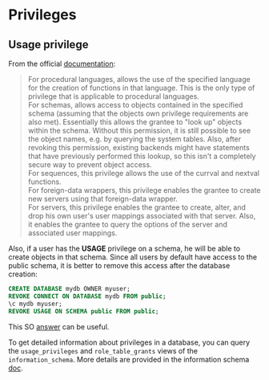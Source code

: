 # Privileges

## Usage privilege

From the official [documentation](https://www.postgresql.org/docs/current/ddl-priv.html):

> For procedural languages, allows the use of the specified language for the creation of functions in that language. This is the only type of privilege that is applicable to procedural languages.\
> For schemas, allows access to objects contained in the specified schema (assuming that the objects own privilege requirements are also met). Essentially this allows the grantee to "look up" objects within the schema. Without this permission, it is still possible to see the object names, e.g. by querying the system tables. Also, after revoking this permission, existing backends might have statements that have previously performed this lookup, so this isn't a completely secure way to prevent object access.\
> For sequences, this privilege allows the use of the currval and nextval functions.\
> For foreign-data wrappers, this privilege enables the grantee to create new servers using that foreign-data wrapper.\
> For servers, this privilege enables the grantee to create, alter, and drop his own user's user mappings associated with that server. Also, it enables the grantee to query the options of the server and associated user mappings.

Also, if a user has the **USAGE** privilege on a schema, he will be able to create objects in that schema. Since all users by default have access to the public schema, it is better to remove this access after the database creation:

```sql
CREATE DATABASE mydb OWNER myuser;
REVOKE CONNECT ON DATABASE mydb FROM public;
\c mydb myuser;
REVOKE USAGE ON SCHEMA public FROM public;
```

This SO [answer](https://stackoverflow.com/a/17355059/14972608) can be useful.

To get detailed information about privileges in a database, you can query the `usage_privileges` and `role_table_grants` views of the `information_schema`. More details are provided in the information schema [doc](https://www.postgresql.org/docs/current/information-schema.html).
